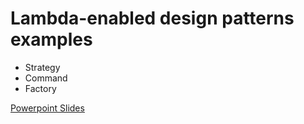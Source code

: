 # Lambda-enabled design patterns examples
- Strategy 
- Command 
- Factory

[Powerpoint Slides](GOF_Design_Patterns.pptx)
